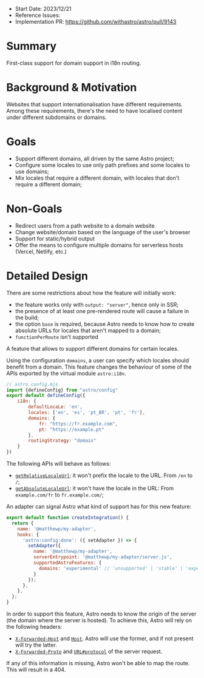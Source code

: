 - Start Date: 2023/12/21
- Reference Issues:
- Implementation PR: https://github.com/withastro/astro/pull/9143


# Summary

First-class support for domain support in i18n routing.


# Background & Motivation

Websites that support internationalisation have different requirements. Among these requirements, there's the need to 
have localised content under different subdomains or domains. 

# Goals

- Support different domains, all driven by the same Astro project;
- Configure some locales to use only path prefixes and some locales to use domains;
- Mix locales that require a different domain, with locales that don't require a different domain;

# Non-Goals

- Redirect users from a path website to a domain website 
- Change website/domain based on the language of the user's browser 
- Support for static/hybrid output
- Offer the means to configure multiple domains for serverless hosts (Vercel, Netlify, etc.)


# Detailed Design

There are some restrictions about how the feature will initially work:
- the feature works only with `output: "server"`, hence only in SSR;
- the presence of at least one pre-rendered route will cause a failure in the build;
- the option `base` is required, because Astro needs to know how to create absolute URLs for locales that aren't mapped to a domain;
- `functionPerRoute` isn't supported

A feature that allows to support different domains for certain locales.

Using the configuration `domains`, a user can specify which locales should benefit from a domain. This feature changes the behaviour of some of the APIs exported by the virtual module `astro:i18n`.

```js
// astro.config.mjs
import {defineConfig} from "astro/config"
export default defineConfig({
    i18n: {
        defaultLocaLe: 'en',
        locales: ['en', 'es', 'pt_BR', 'pt', 'fr'],
        domains: {
            fr: "https://fr.example.com",
            pt: "https://example.pt"
        },
        routingStrategy: "domain"
    }
})
```

The following APIs will behave as follows:
- [`getRelativeLocaleUrl`](#getrelativelocaleurllocale-string-string): it won't prefix the locale to the URL. From `/en` to `/`;
- [`getAbsoluteLocaleUrl`](#getabsolutelocaleurllocale-string-string): it won't have the locale in the URL: From `example.com/fr` to `fr.example.com/`;

An adapter can signal Astro what kind of support has for this new feature:

```js
export default function createIntegration() {
  return {
    name: '@matthewp/my-adapter',
    hooks: {
      'astro:config:done': ({ setAdapter }) => {
        setAdapter({
          name: '@matthewp/my-adapter',
          serverEntrypoint: '@matthewp/my-adapter/server.js',
          supportedAstroFeatures: {
            domains: 'experimental' // 'unsupported' | 'stable' | 'experimental' | 'deprecated'
          }
        });
      },
    },
  };
}
```

In order to support this feature, Astro needs to know the origin of the server (the domain where the server is hosted). To achieve this, Astro will rely on the following headers:
- [`X-Forwarded-Host`](https://developer.mozilla.org/en-US/docs/Web/HTTP/Headers/X-Forwarded-Host) and [`Host`](https://developer.mozilla.org/en-US/docs/Web/HTTP/Headers/Host). Astro will use the former, and if not present will try the latter.
- [`X-Forwarded-Proto`](https://developer.mozilla.org/en-US/docs/Web/HTTP/Headers/X-Forwarded-Proto) and [`URL#protocol`](https://developer.mozilla.org/en-US/docs/Web/API/URL/protocol) of the server request.

If any of this information is missing, Astro won't be able to map the route. This will result in a 404.
